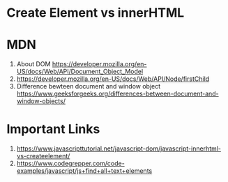 # Create Element vs innerHTML

# MDN

1. About DOM
   https://developer.mozilla.org/en-US/docs/Web/API/Document_Object_Model
2. https://developer.mozilla.org/en-US/docs/Web/API/Node/firstChild
3. Difference bewteen document and window object
   https://www.geeksforgeeks.org/differences-between-document-and-window-objects/

# Important Links

1. https://www.javascripttutorial.net/javascript-dom/javascript-innerhtml-vs-createelement/
2. https://www.codegrepper.com/code-examples/javascript/js+find+all+text+elements
